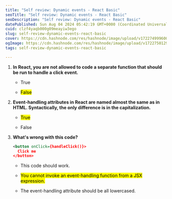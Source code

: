 ```yaml
---
title: "Self review: Dynamic events - React Basic"
seoTitle: "Self review: Dynamic events - React Basic"
seoDescription: "Self review: Dynamic events - React Basic"
datePublished: Sun Aug 04 2024 05:42:19 GMT+0000 (Coordinated Universal Time)
cuid: clzf4yaqb000g09meayiw3ego
slug: self-review-dynamic-events-react-basic
cover: https://cdn.hashnode.com/res/hashnode/image/upload/v1722749996004/6e9f4f7a-c932-4e6d-8d0f-448c1948e11b.png
ogImage: https://cdn.hashnode.com/res/hashnode/image/upload/v1722750129449/ef947884-910f-4366-a1ef-5db5f5ccd870.png
tags: self-review-dynamic-events-react-basic

---
```


1. **In React, you are not allowed to code a separate function that should be run to handle a click event.**
    
    * True
        
    * <mark>False</mark>
        
2. **Event-handling attributes in React are named almost the same as in HTML. Syntactically, the only difference is in the capitalization.**
    
    * <mark>True</mark>
        
    * False
        
3. **What's wrong with this code?**
    
    ```xml
    <button onClick={handleClick()}>
      Click me
    </button>
    ```
    
    * This code should work.
        
    * <mark>You cannot invoke an event-handling function from a JSX expression.</mark>
        
    * The event-handling attribute should be all lowercased.